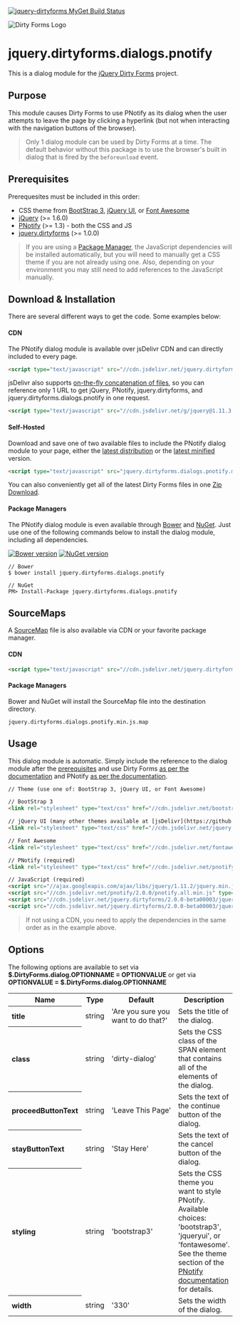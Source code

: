 [![jquery-dirtyforms MyGet Build Status](https://www.myget.org/BuildSource/Badge/jquery-dirtyforms?identifier=193d9dab-a526-484e-8062-9a960322f246)](https://www.myget.org/)

![Dirty Forms Logo](https://raw.githubusercontent.com/snikch/jquery.dirtyforms/master/branding/dirty-forms-logo.png)

# jquery.dirtyforms.dialogs.pnotify

This is a dialog module for the [jQuery Dirty Forms](https://github.com/snikch/jquery.dirtyforms) project.

## Purpose

This module causes Dirty Forms to use PNotify as its dialog when the user attempts to leave the page by clicking a hyperlink (but not when interacting with the navigation buttons of the browser).

> Only 1 dialog module can be used by Dirty Forms at a time. The default behavior without this package is to use the browser's built in dialog that is fired by the `beforeunload` event.

## Prerequisites

Prerequesites must be included in this order:

- CSS theme from [BootStrap 3](http://getbootstrap.com/), [jQuery UI](http://jqueryui.com/themeroller/), or [Font Awesome](http://fontawesome.io/)
- [jQuery](http://jquery.com) (>= 1.6.0)
- [PNotify](http://sciactive.com/pnotify/) (>= 1.3) - both the CSS and JS
- [jquery.dirtyforms](https://github.com/snikch/jquery.dirtyforms) (>= 1.0.0)

> If you are using a [Package Manager](#package-managers), the JavaScript dependencies will be installed automatically, but you will need to manually get a CSS theme if you are not already using one. Also, depending on your environment you may still need to add references to the JavaScript manually.

## Download & Installation
There are several different ways to get the code. Some examples below:

#### CDN
The PNotify dialog module is available over jsDelivr CDN and can directly included to every page.
```HTML
<script type="text/javascript" src="//cdn.jsdelivr.net/jquery.dirtyforms/2.0.0-beta00003/jquery.dirtyforms.dialogs.pnotify.min.js"></script>
```

jsDelivr also supports [on-the-fly concatenation of files](https://github.com/jsdelivr/jsdelivr#load-multiple-files-with-single-http-request), so you can reference only 1 URL to get jQuery, PNotify, jquery.dirtyforms, and jquery.dirtyforms.dialogs.pnotify in one request.
```HTML
<script type="text/javascript" src="//cdn.jsdelivr.net/g/jquery@1.11.3,pnotify@2.0.0,jquery.dirtyforms@2.0.0-beta00003(jquery.dirtyforms.min.js+jquery.dirtyforms.dialogs.pnotify.min.js)"></script>
```

#### Self-Hosted
Download and save one of two available files to include the PNotify dialog module to your page, either the [latest distribution](https://raw.githubusercontent.com/NightOwl888/jquery.dirtyforms.dialogs.pnotify.dist/master/jquery.dirtyforms.dialogs.pnotify.js) or the [latest minified](https://raw.githubusercontent.com/NightOwl888/jquery.dirtyforms.dialogs.pnotify.dist/master/jquery.dirtyforms.dialogs.pnotify.min.js) version.
```HTML
<script type="text/javascript" src="jquery.dirtyforms.dialogs.pnotify.min.js"></script>
```

You can also conveniently get all of the latest Dirty Forms files in one [Zip Download](https://github.com/NightOwl888/jquery.dirtyforms.dist/archive/master.zip).

#### Package Managers
The PNotify dialog module is even available through [Bower](http://bower.io) and [NuGet](https://www.nuget.org/). Just use one of the following commands below to install the dialog module, including all dependencies.

[![Bower version](https://badge.fury.io/bo/jquery.dirtyforms.dialogs.pnotify.svg)](http://bower.io/search/?q=jquery.dirtyforms.dialogs.pnotify)
[![NuGet version](https://badge.fury.io/nu/jquery.dirtyforms.dialogs.pnotify.svg)](https://www.nuget.org/packages/jquery.dirtyforms.dialogs.pnotify/)

```
// Bower
$ bower install jquery.dirtyforms.dialogs.pnotify

// NuGet
PM> Install-Package jquery.dirtyforms.dialogs.pnotify
```

## SourceMaps

A [SourceMap](https://docs.google.com/document/d/1U1RGAehQwRypUTovF1KRlpiOFze0b-_2gc6fAH0KY0k/edit?hl=en_US&pli=1&pli=1) file is also available via CDN or your favorite package manager.

#### CDN

```HTML
<script type="text/javascript" src="//cdn.jsdelivr.net/jquery.dirtyforms/2.0.0-beta00003/jquery.dirtyforms.dialogs.pnotify.min.js.map"></script>
```

#### Package Managers

Bower and NuGet will install the SourceMap file into the destination directory.

```
jquery.dirtyforms.dialogs.pnotify.min.js.map
```

## Usage

This dialog module is automatic. Simply include the reference to the dialog module after the [prerequisites](#prerequisites) and use Dirty Forms [as per the documentation](https://github.com/snikch/jquery.dirtyforms#usage) and PNotify [as per the documentation](http://sciactive.com/pnotify/).

```HTML
// Theme (use one of: BootStrap 3, jQuery UI, or Font Awesome)

// BootStrap 3
<link rel="stylesheet" type="text/css" href="//cdn.jsdelivr.net/bootstrap/3.3.5/css/bootstrap.min.css" />

// jQuery UI (many other themes available at [jsDelivr](https://github.com/jsdelivr/jsdelivr/tree/master/files/jquery.ui/1.11.3/themes))
<link rel="stylesheet" type="text/css" href="//cdn.jsdelivr.net/jquery.ui/1.11.3/jquery-ui.min.css" />

// Font Awesome
<link rel="stylesheet" type="text/css" href="//cdn.jsdelivr.net/fontawesome/4.3.0/css/font-awesome.min.css" />

// PNotify (required)
<link rel="stylesheet" type="text/css" href="//cdn.jsdelivr.net/pnotify/2.0.0/pnotify.all.min.css" />

// JavaScript (required)
<script src="//ajax.googleapis.com/ajax/libs/jquery/1.11.2/jquery.min.js" type="text/javascript"></script>
<script src="//cdn.jsdelivr.net/pnotify/2.0.0/pnotify.all.min.js" type="text/javascript"></script>
<script src="//cdn.jsdelivr.net/jquery.dirtyforms/2.0.0-beta00003/jquery.dirtyforms.min.js" type="text/javascript"></script>
<script src="//cdn.jsdelivr.net/jquery.dirtyforms/2.0.0-beta00003/jquery.dirtyforms.dialogs.pnotify.min.js" type="text/javascript"></script>
```

> If not using a CDN, you need to apply the dependencies in the same order as in the example above.

## Options

The following options are available to set via **$.DirtyForms.dialog.OPTIONNAME = OPTIONVALUE** or get via **OPTIONVALUE = $.DirtyForms.dialog.OPTIONNAME**

<table>
	<tr>
		<th>Name</th>
		<th>Type</th>
		<th>Default</th>
		<th>Description</th>
	</tr>
	<tr>
		<th align="left">title</th>
		<td>string</td>
		<td>'Are you sure you want to do that?'</td>
		<td>Sets the title of the dialog.</td>
	</tr>
	<tr>
		<th align="left">class</th>
		<td>string</td>
		<td nowrap="nowrap">'dirty-dialog'</td>
		<td>Sets the CSS class of the SPAN element that contains all of the elements of the dialog.</td>
	</tr>
	<tr>
		<th align="left">proceedButtonText</th>
		<td>string</td>
		<td nowrap="nowrap">'Leave This Page'</td>
		<td>Sets the text of the continue button of the dialog.</td>
	</tr>
	<tr>
		<th align="left">stayButtonText</th>
		<td>string</td>
		<td nowrap="nowrap">'Stay Here'</td>
		<td>Sets the text of the cancel button of the dialog.</td>
	</tr>
	<tr>
		<th align="left">styling</th>
		<td>string</td>
		<td nowrap="nowrap">'bootstrap3'</td>
		<td>Sets the CSS theme you want to style PNotify. Available choices: 'bootstrap3', 'jqueryui', or 'fontawesome'. See the theme section of the <a href="http://sciactive.com/pnotify/">PNotify documentation</a> for details.</td>
	</tr>
	<tr>
		<th align="left">width</th>
		<td>string</td>
		<td nowrap="nowrap">'330'</td>
		<td>Sets the width of the dialog.</td>
	</tr>
</table>